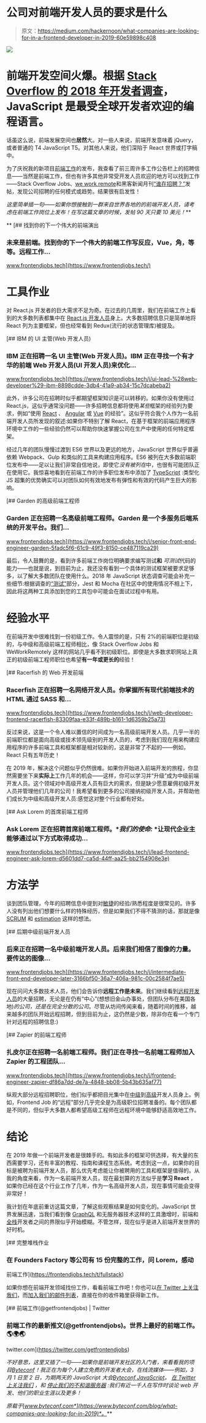 # 公司对前端开发人员的要求是什么

> 原文：<https://medium.com/hackernoon/what-companies-are-looking-for-in-a-frontend-developer-in-2019-60e59898c408>

![](img/eea2ed07bf984a18a3d4c6fb498c5d1b.png)

# 前端开发空间火爆。根据 [Stack Overflow 的 2018 年开发者调查](https://insights.stackoverflow.com/survey/2018/#technology)，JavaScript 是最受全球开发者欢迎的编程语言。

话虽这么说，前端发展空间也**居然**大。对一些人来说，前端开发意味着 jQuery，或者普通的 T4 JavaScript T5。对其他人来说，他们深陷于 React 世界或打字稿中。

为了庆祝我的新项目[前端工作](https://frontendjobs.tech/)的发布，我查看了前三周许多工作公告栏上的招聘信息——当然是前端工作，但也有许多其他非常受开发人员欢迎的地方可以找到工作——Stack Overflow Jobs、[we work remote](https://weworkremotely.com/)和黑客新闻月刊[“谁在招聘？”](https://news.ycombinator.com/item?id=18807017)发帖，发现公司招聘的任何模式或趋势。结果很有启发性！

*这里简单插一句——如果你想接触到一群来自世界各地的*[](https://hackernoon.com/tagged/frontend-developers)**的前端开发人员，请考虑在前端工作岗位上发布*[](https://frontendjobs.tech/post)**！在写这篇文章的时候，发帖 90 天只要 10 美元！***

**[](https://www.frontendjobs.tech/) [## 找到你的下一个伟大的前端演出

### 未来是前端。找到你的下一个伟大的前端工作写反应，Vue，角，等等。远程工作…

www.frontendjobs.tech](https://www.frontendjobs.tech/) 

# 工具作业

对 React.js 开发者的巨大需求不足为奇。在过去的几周里，我们在前端工作上看到的大多数列表都集中在 [React.js 开发人员](https://frontendjobs.tech/t/react)身上。大多数招聘信息只是简单地将 React 列为主要框架，但也经常看到 Redux(流行的状态管理库)被提及。

[](https://www.frontendjobs.tech/j/ui-lead-%28web-developer%29-ibm-8898cdde-3db4-41a9-ab34-15c7dcabeba2) [## IBM 的 UI 主管(Web 开发人员)

### IBM 正在招聘一名 UI 主管(Web 开发人员)。IBM 正在寻找一个有才华的前端 Web 开发人员(UI 开发人员)来优化…

www.frontendjobs.tech](https://www.frontendjobs.tech/j/ui-lead-%28web-developer%29-ibm-8898cdde-3db4-41a9-ab34-15c7dcabeba2) 

此外，许多公司在招聘时似乎都期望框架知识是可以转移的。如果你没有使用过 React.js，这似乎通常没问题——许多招聘信息都将使用*某些*框架的经验列为要求，例如“使用 [React](https://frontendjobs.tech/t/react) 、 [Angular](https://frontendjobs.tech/t/angular) 或 [Vue](https://frontendjobs.tech/t/vue) 的经验”。这似乎符合我个人作为一名前端开发人员所发现的叙述:如果你不特别了解 React，在基于框架的前端应用程序环境中工作的一些经验仍然可以帮助你快速掌握公司在生产中使用的任何特定框架。

经过几年的团队慢慢过渡到 ES6 世界以及更远的地方，JavaScript 世界似乎普遍依赖 Webpack、Gulp 和类似的工具来构建应用程序。ES6 被列在大多数前端职位发布中——足以让我们非常自信地说，即使它*没有被列在*中，也很有可能团队正在使用它。我惊喜地看到在前端工作的许多职位发布中添加了 [TypeScript](https://frontendjobs.tech/t/typecript) :类型化 JS 超集的优势确实可以对团队如何有效地发布有弹性和有效的代码产生巨大的影响。

[](https://www.frontendjobs.tech/j/senior-front-end-engineer-garden-5fadc5f6-61c9-49f3-8150-ce487119ca29) [## Garden 的高级前端工程师

### Garden 正在招聘一名高级前端工程师。Garden 是一个多服务后端系统的开发平台。我们…

www.frontendjobs.tech](https://www.frontendjobs.tech/j/senior-front-end-engineer-garden-5fadc5f6-61c9-49f3-8150-ce487119ca29) 

最后，令人鼓舞的是，看到许多前端工作岗位明确要求编写测试**和** *可测试*代码的能力——也就是说，到目前为止，我还没有看到一个具体的测试框架被要求足够多，以了解大多数团队在使用什么。2018 年 JavaScript 状态调查可能会补充一些细节:根据调查的[“测试”](https://2018.stateofjs.com/testing/overview/)部分，Jest 和 Mocha 在社区中的使用情况不相上下，因此将这两种工具添加到您的工具包中可能会在面试过程中有用。

# 经验水平

在前端开发中很难找到一份初级工作。令人震惊的是，只有 2%的前端职位是初级的，与中级和高级前端工程师相比，像 Stack Overflow Jobs 和 WeWorkRemotely 这样的网站几乎看不到初级职位。即使是大多数求职网站上真正的初级前端工程师职位也希望**有一年或更长的**经验！

[](https://www.frontendjobs.tech/j/web-developer-frontend-racerfish-83309faa-e33f-489b-b161-1d6359b25a73) [## Racerfish 的 Web 开发前端

### Racerfish 正在招聘一名网络开发人员。你掌握所有现代前端技术的 HTML 通过 SASS 和…

www.frontendjobs.tech](https://www.frontendjobs.tech/j/web-developer-frontend-racerfish-83309faa-e33f-489b-b161-1d6359b25a73) 

反过来说，这是一个令人难以置信的时间成为一名高级前端开发人员。几乎一半的前端职位都是面向高级或技术领先级别的开发人员的，考虑到我们现在用来构建应用程序的许多前端工具和框架都是相对较新的，这是非常了不起的——例如，React 只有五年历史！

在 2019 年，解决这个问题似乎仍然很难。如果你开始进入前端开发的旅程，你显然需要坐下来**实际上**工作几年的机会——这样，你可以学习并“升级”成为中级前端开发人员。这个领域对中高级开发人员有巨大的需求，但是缺少愿意雇佣初级开发人员并管理他们几年的公司！我希望看到更多的公司接纳初级开发人员，并帮助他们成长为中级和高级开发人员:感觉这对整个行业都有好处。

[](https://www.frontendjobs.tech/j/lead-frontend-engineer-ask-lorem-d5601dd7-ca5d-44ff-aa25-bb2154908e3e) [## Ask Lorem 的首席前端工程师

### Ask Lorem 正在招聘首席前端工程师。**我们的使命:* *让现代企业主能够通过以下方式取得成功…

www.frontendjobs.tech](https://www.frontendjobs.tech/j/lead-frontend-engineer-ask-lorem-d5601dd7-ca5d-44ff-aa25-bb2154908e3e) 

# 方法学

谈到团队管理，今年的招聘信息中提到对[敏捷](https://en.wikipedia.org/wiki/Agile_software_development)的经验/熟悉程度是很常见的。许多人没有列出他们想要什么样的特殊经历，但是如果我们不得不猜测的话，那就是像 [SCRUM](https://www.mountaingoatsoftware.com/agile/new-to-agile-or-scrum) 和 [estimation](https://www.atlassian.com/agile/project-management/estimation) 这样的想法。

[](https://www.frontendjobs.tech/j/intermediate-front-end-developer-later-3166bf50-36a7-406a-981c-00c2584f7ae5) [## 后期中级前端开发人员

### 后来正在招聘一名中级前端开发人员。后来我们相信了图像的力量。要传达的图像…

www.frontendjobs.tech](https://www.frontendjobs.tech/j/intermediate-front-end-developer-later-3166bf50-36a7-406a-981c-00c2584f7ae5) 

现在问问大多数技术人员，他们会告诉你**远程工作是未来**。我们继续看到[远程开发人员](https://frontendjobs.tech/t/remote)的大量招聘，无论是在仍有“中心”(想想旧金山办事处，但团队分布在美国各地)*的公司，还是在完全分散的公司*。尽管从坊间传闻来看，随着时间的推移，越来越多的团队开始远程招聘，但到目前为止，这仍然是少数，除非你在看一个专门针对远程的招聘信息:)

[](https://www.frontendjobs.tech/j/frontend-engineer-zapier-df86a7dd-de7a-4848-bb08-5b43b635af77) [## Zapier 的前端工程师

### 扎皮尔正在招聘一名前端工程师。我们正在寻找一名前端工程师加入 Zapier 的工程团队…

www.frontendjobs.tech](https://www.frontendjobs.tech/j/frontend-engineer-zapier-df86a7dd-de7a-4848-bb08-5b43b635af77) 

纵观大部分远程招聘职位，他们似乎都把目光集中在[中级](https://frontendjobs.tech/t/mid-level)到[高级](https://frontendjobs.tech/t/senior)开发人员身上。例如，Frontend Job 的“远程”部分几乎完全是为高级职位招聘准备的。每个团队都是不同的，但似乎大多数人都希望高级工程师在远程环境中能够舒适高效地工作。

# 结论

在 2019 年做一个前端开发者是很棘手的。有如此多的框架可供选择，有大量的东西需要学习，还有丰富的教程、指南和课程生态系统。考虑到这一点，如果你的目标是被聘为前端开发人员，那么优先考虑能让你被聘用的工具和框架是值得的。从我的角度来看，作为一名前端开发人员，现在最划算的方法似乎是**学习 React** ，如果你已经在这个行业工作了几年，作为一名高级开发人员，现在事情可能会变得非常好！

我计划在年底前重访这篇文章，了解这些观察结果是如何变化的。JavaScript 世界发展迅速，当我们看到像 [GraphQL](https://frontendjobs.tech/t/graphql) 和无服务器技术这样的工具激增时，前端和[全栈](https://frontendjobs.tech/t/fullstack)开发者之间的界限似乎开始模糊。不管怎样，现在似乎是进入前端开发世界的好时机。

[](https://frontendjobs.tech/t/fullstack) [## 完整堆栈作业

### 在 Founders Factory 等公司有 15 份完整的工作，问 Lorem，感动

前端工作](https://frontendjobs.tech/t/fullstack) 

如果你想在前端开发领域找份工作，看看前端工作吧！你也可以[在 Twitter 上关注我们](https://twitter.com/getfrontendjobs)，而[加入我们的邮件列表](https://xyz.us16.list-manage.com/subscribe/post?u=0b8a0e873d096aad47c111571&id=1b07ed5d5b)，直接在你的收件箱里获得新工作。

[](https://twitter.com/getfrontendjobs) [## 前端工作(@getfrontendjobs) | Twitter

### 前端工作的最新推文(@getfrontendjobs)。世界上最好的前端工作。🌎🌍🌏

twitter.com](https://twitter.com/getfrontendjobs) 

*不好意思，这里又插了一句——如果你是前端开发社区的入门者，来看看我的项目*[*Byteconf*](https://byteconf.com/)*！我正在为每个人建立免费的开发者大会，在线流媒体——例如，3 月 1 日至 2 日，为期两天的 JavaScript 大会*[*Byteconf JavaScript*](https://byteconf.com/js-2019)*。* [*在 Twitter 上关注我们*](https://twitter.com/byteconf) *，和* [*停止我们的不和谐服务器*](https://byteconf.com/s/discord) *:我们有近一千人在写作时谈论 web 开发、他们的职业生涯以及更多！*

*原载于*[*www.byteconf.com*](https://www.byteconf.com/blog/what-companies-are-looking-for-in-2019)*。***